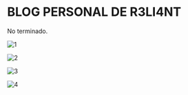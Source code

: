 # BLOG PERSONAL DE R3LI4NT

No terminado.

![1](https://github.com/R3LI4NT/blog-personal/assets/75953873/469736fa-e28d-4ed7-999b-b7d6114b7aa3)

![2](https://github.com/R3LI4NT/blog-personal/assets/75953873/72dcffc8-df26-401d-ae06-a96804afc6a4)

![3](https://github.com/R3LI4NT/blog-personal/assets/75953873/14666c54-07c4-4510-ad5f-8748404ed6bd)

![4](https://github.com/R3LI4NT/blog-personal/assets/75953873/df50103b-ebec-413a-b514-143b1097fd16)


